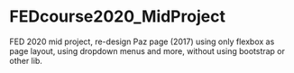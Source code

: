 # FEDcourse2020_MidProject
FED 2020 mid project, re-design Paz page (2017) using only flexbox as page layout, using dropdown menus and more, without using bootstrap or other lib.